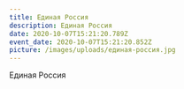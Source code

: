 ```yaml
---
title: Единая Россия
description: Единая Россия
date: 2020-10-07T15:21:20.789Z
event_date: 2020-10-07T15:21:20.852Z
picture: /images/uploads/единая-россия.jpg
---
```

Единая Россия